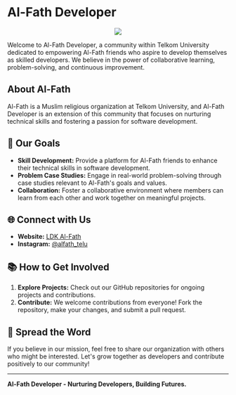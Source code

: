 # Al-Fath Developer

<p align="center">
<img src="https://avatars.githubusercontent.com/u/142922036?s=200&v=4" />
</p>

Welcome to Al-Fath Developer, a community within Telkom University dedicated to empowering Al-Fath friends who aspire to develop themselves as skilled developers. We believe in the power of collaborative learning, problem-solving, and continuous improvement.

## About Al-Fath

Al-Fath is a Muslim religious organization at Telkom University, and Al-Fath Developer is an extension of this community that focuses on nurturing technical skills and fostering a passion for software development.

## 🚀 Our Goals

- **Skill Development:** Provide a platform for Al-Fath friends to enhance their technical skills in software development.
- **Problem Case Studies:** Engage in real-world problem-solving through case studies relevant to Al-Fath's goals and values.
- **Collaboration:** Foster a collaborative environment where members can learn from each other and work together on meaningful projects.

## 🌐 Connect with Us

- **Website:** [LDK Al-Fath](https://ldkalfath.orgs.telkomuniversity.ac.id/about/)
- **Instagram:** [@alfath_telu](https://www.instagram.com/alfathtelu/)

## 📚 How to Get Involved

1. **Explore Projects:** Check out our GitHub repositories for ongoing projects and contributions.
2. **Contribute:** We welcome contributions from everyone! Fork the repository, make your changes, and submit a pull request.

## 📢 Spread the Word

If you believe in our mission, feel free to share our organization with others who might be interested. Let's grow together as developers and contribute positively to our community!

---

**Al-Fath Developer - Nurturing Developers, Building Futures.**
